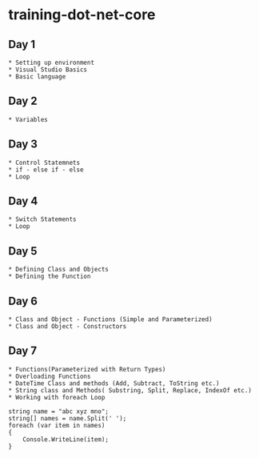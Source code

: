 # training-dot-net-core

## Day 1
	* Setting up environment
	* Visual Studio Basics
	* Basic language

## Day 2
	* Variables

## Day 3
	* Control Statemnets
	* if - else if - else
	* Loop

## Day 4
	* Switch Statements
	* Loop

## Day 5
	* Defining Class and Objects
	* Defining the Function

## Day 6
	* Class and Object - Functions (Simple and Parameterized)
	* Class and Object - Constructors

## Day 7
	* Functions(Parameterized with Return Types)
	* Overloading Functions
	* DateTime Class and methods (Add, Subtract, ToString etc.)
	* String class and Methods( Substring, Split, Replace, IndexOf etc.)
	* Working with foreach Loop

```
string name = "abc xyz mno";
string[] names = name.Split(' ');
foreach (var item in names)
{
	Console.WriteLine(item);
}
```
